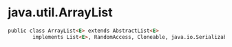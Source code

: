 # java.util.ArrayList

```md
public class ArrayList<E> extends AbstractList<E>
        implements List<E>, RandomAccess, Cloneable, java.io.Serializable {}
```
